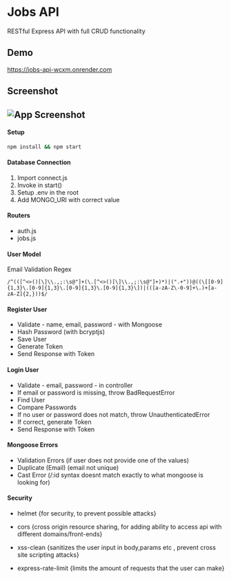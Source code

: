 
# Jobs API

RESTful Express API with full CRUD functionality


## Demo

https://jobs-api-wcxm.onrender.com



## Screenshot

![App Screenshot](https://res.cloudinary.com/dt30ejyew/image/upload/v1676527676/Github%20Readme%20SS/Screenshot_2023-02-16_at_11.37.35_AM_lh2vor.png)
--

#### Setup

```bash
npm install && npm start
```

#### Database Connection

1. Import connect.js
2. Invoke in start()
3. Setup .env in the root
4. Add MONGO_URI with correct value

#### Routers

- auth.js
- jobs.js

#### User Model

Email Validation Regex

```regex
/^(([^<>()[\]\\.,;:\s@"]+(\.[^<>()[\]\\.,;:\s@"]+)*)|(".+"))@((\[[0-9]{1,3}\.[0-9]{1,3}\.[0-9]{1,3}\.[0-9]{1,3}\])|(([a-zA-Z\-0-9]+\.)+[a-zA-Z]{2,}))$/
```

#### Register User

- Validate - name, email, password - with Mongoose
- Hash Password (with bcryptjs)
- Save User
- Generate Token
- Send Response with Token

#### Login User

- Validate - email, password - in controller
- If email or password is missing, throw BadRequestError
- Find User
- Compare Passwords
- If no user or password does not match, throw UnauthenticatedError
- If correct, generate Token
- Send Response with Token

#### Mongoose Errors

- Validation Errors (if user does not provide one of the values)
- Duplicate (Email) (email not unique)
- Cast Error (/:id syntax doesnt match exactly to what mongoose is looking for)

#### Security

- helmet {for security, to prevent possible attacks}

- cors {cross origin resource sharing, for adding ability to access api with different domains/front-ends}

- xss-clean {sanitizes the user input in body,params etc , prevent cross site scripting attacks}

- express-rate-limit {limits the amount of requests that the user can make}